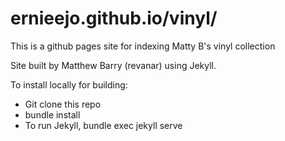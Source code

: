 # ernieejo.github.io/vinyl/

This is a github pages site for indexing Matty B's vinyl collection

Site built by Matthew Barry (revanar) using Jekyll.

To install locally for building:

- Git clone this repo
- bundle install
- To run Jekyll, bundle exec jekyll serve
